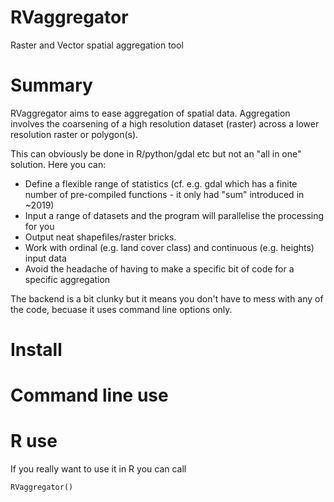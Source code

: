 # RVaggregator
Raster and Vector spatial aggregation tool

# Summary

RVaggregator aims to ease aggregation of spatial data. Aggregation involves the coarsening of a high resolution dataset (raster) across a lower resolution raster or polygon(s). 

This can obviously be done in R/python/gdal etc but not an "all in one" solution. Here you can:
- Define a flexible range of statistics (cf. e.g. gdal which has a finite number of pre-compiled functions - it  only had "sum" introduced in ~2019)
- Input a range of datasets and the program will parallelise the processing for you
- Output neat shapefiles/raster bricks.
- Work with ordinal (e.g. land cover class) and continuous (e.g. heights) input data
- Avoid the headache of having to make a specific bit of code for a specific aggregation

The backend is a bit clunky but it means you don't have to mess with any of the code, becuase it uses command line options only. 

# Install

# Command line use 

# R use

If you really want to use it in R you can call
```
RVaggregator()
```
